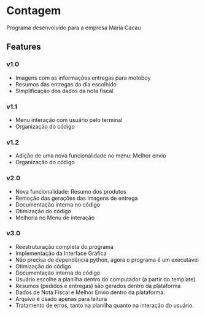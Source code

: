 # Contagem
Programa desenvolvido para a empresa Maria Cacau

## Features
### v1.0
- Imagens com as informações entregas para motoboy
- Resumos das entregas do dia escolhido
- Simplificação dos dados da nota fiscal

### v1.1
- Menu interação com usuário pelo terminal
- Organização do código

### v1.2
- Adição de uma nova funcionalidade no menu: Melhor envio
- Organização do código

### v2.0
- Nova funcionalidade: Resumo dos produtos
- Remoção das gerações das imagens de entrega
- Documentação interna no código
- Otimização do código
- Melhoria no Menu de interação

### v3.0
- Reestruturação completa do programa
- Implementação da Interface Gráfica
- Não precisa de dependência python, agora o programa é um executável
- Otimização do código
- Documentação interna do código
- Usuário escolhe a planílha dentro do computador (a partir do template)
- Resumos (pedidos e entregas) são gerados dentro da plataforma
- Dados de Nota Fiscal e Melhor Envio dentro da plataforma.
- Arquivo é usado apenas para leitura
- Tratamento de erros, tanto na planílha quanto na interação do usuário.
